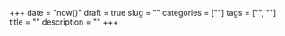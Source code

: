 +++
date = "now()"
draft = true
slug = ""
categories = [""]
tags = ["", ""]
title = ""
description = ""
+++
